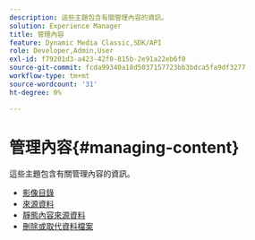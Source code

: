 ```yaml
---
description: 這些主題包含有關管理內容的資訊。
solution: Experience Manager
title: 管理內容
feature: Dynamic Media Classic,SDK/API
role: Developer,Admin,User
exl-id: f79201d3-a423-42f0-815b-2e91a22eb6f0
source-git-commit: fcda99340a18d5037157723bb3bdca5fa9df3277
workflow-type: tm+mt
source-wordcount: '31'
ht-degree: 0%

---
```


# 管理內容{#managing-content}

這些主題包含有關管理內容的資訊。

* [影像目錄](c-image-catalogs.md)
* [來源資料](r-source-data.md)
* [靜態內容來源資料](c-static-content-source-data.md)
* [刪除或取代資料檔案](c-deleting-or-replacing-data-files.md)
